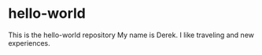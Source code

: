 # hello-world
This is the hello-world repository
My name is Derek. I like traveling and new experiences. 
